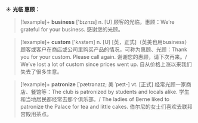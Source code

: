 ☀ <span class="category">**光临 惠顾：**</span>
>[!example]+ <span class="vocabulary">**business**</span> ['bɪznɪs] 
> <span class="definition">n. [U] 顾客的光临，惠顾：</span>We’re grateful for your business. 感谢您的光顾。

>[!example]+ <span class="vocabulary">**custom**</span> ['kʌstəm] 
> <span class="definition">n. [U] [英，正式]（英美也用business）顾客或客户在商店或公司里购买产品的情况，可称为惠顾、光顾：</span>Thank you for your custom. Please call again. 谢谢您的惠顾，请下次再来。/ We’ve lost a lot of custom since prices went up. 自从价格上涨以来我们失去了很多生意。
           
>[!example]+ <span class="vocabulary">**patronize**</span> [ˈpætrənaɪz; 美 ˈpeɪt-]
> <span class="definition">vt. [正式] 经常光顾一家商店、餐馆等：</span>The club is patronized by students and locals alike. 学生和当地居民都经常去那个俱乐部。/ The ladies of Berne liked to patronize the Palace for tea and little cakes. 伯尔尼的女士们喜欢去联邦宫殿用茶点。


